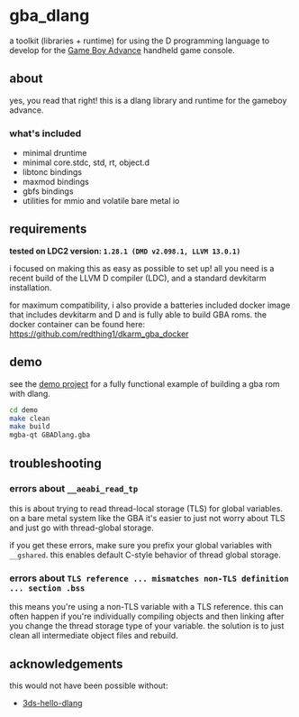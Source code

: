 
# gba_dlang

a toolkit (libraries + runtime) for using the D programming language to develop for the [Game Boy Advance](https://en.wikipedia.org/wiki/Game_Boy_Advance) handheld game console.

## about
yes, you read that right! this is a dlang library and runtime for the gameboy advance.

### what's included
- minimal druntime
- minimal core.stdc, std, rt, object.d
- libtonc bindings
- maxmod bindings
- gbfs bindings
- utilities for mmio and volatile bare metal io

## requirements

**tested on LDC2 version: `1.28.1 (DMD v2.098.1, LLVM 13.0.1)`**

i focused on making this as easy as possible to set up!
all you need is a recent build of the LLVM D compiler (LDC), and a standard devkitarm installation.

for maximum compatibility, i also provide a batteries included docker image that includes devkitarm and D and is fully able to build GBA roms.
the docker container can be found here: https://github.com/redthing1/dkarm_gba_docker

## demo
see the [demo project](demo/) for a fully functional example of building a gba rom with dlang.

```sh
cd demo
make clean
make build
mgba-qt GBADlang.gba
```

## troubleshooting

### errors about `__aeabi_read_tp`

this is about trying to read thread-local storage (TLS) for global variables. on a bare metal system like the GBA it's easier to just not worry about TLS and just go with thread-global storage.

if you get these errors, make sure you prefix your global variables with `__gshared`. this enables default C-style behavior of thread global storage.

### errors about `TLS reference ... mismatches non-TLS definition ... section .bss`

this means you're using a non-TLS variable with a TLS reference. this can often happen if you're individually compiling objects and then linking after you change the thread storage type of your variable. the solution is to just clean all intermediate object files and rebuild.

## acknowledgements

this would not have been possible without:
- [3ds-hello-dlang](https://github.com/TheGag96/3ds-hello-dlang/)